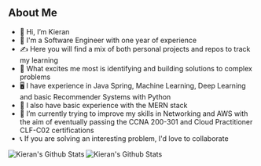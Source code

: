 ## About Me

- 👋 Hi, I’m Kieran
- 📖 I'm a Software Engineer with one year of experience
- ✍️ Here you will find a mix of both personal projects and repos to track my learning
- 👀 What excites me most is identifying and building solutions to complex problems
- 🖥 I have experience in Java Spring, Machine Learning, Deep Learning and basic Recommender Systems with Python
- 📱 I also have basic experience with the MERN stack
- 🌱 I’m currently trying to improve my skills in Networking and AWS with the aim of eventually passing the CCNA 200-301 and Cloud Practitioner CLF-C02 certifications
- 📞 If you are solving an interesting problem, I'd love to collaborate

<img alt="Kieran's Github Stats" align="left" src="https://github-readme-stats.vercel.app/api?username=Kieran-Arul&count_private=true&show_icons=true&theme=radical&hide_border=true"/>
<img alt="Kieran's Github Stats" align="left" src="https://github-readme-stats.vercel.app/api/top-langs/?username=Kieran-Arul&layout=compact&theme=radical&hide_border=true&card_width=220"/>
